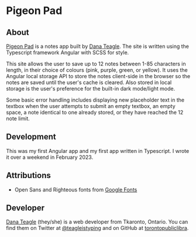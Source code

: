 # Pigeon Pad

## About

[Pigeon Pad](https://pigeon-pad.netlify.app) is a notes app built by [Dana Teagle](https://danateagle.com). The site is written using the Typescript framework Angular with SCSS for style.

This site allows the user to save up to 12 notes between 1-85 characters in length, in their choice of colours (pink, purple, green, or yellow). It uses the Angular local storage API to store the notes client-side in the browser so the notes are saved until the user's cache is cleared. Also stored in local storage is the user's preference for the built-in dark mode/light mode.

Some basic error handling includes displaying new placeholder text in the textbox when the user attempts to submit an empty textbox, an empty space, a note identical to one already stored, or they have reached the 12 note limit.

## Development

This was my first Angular app and my first app written in Typescript. I wrote it over a weekend in February 2023.

## Attributions

- Open Sans and Righteous fonts from [Google Fonts](https://fonts.google.com/)

## Developer

[Dana Teagle](https://danateagle.com) (they/she) is a web developer from Tkaronto, Ontario. You can find them on Twitter at [@teagleistyping](https://twitter.com/teagleistyping) and on GitHub at [torontopubliclibra](https://github.com/torontopubliclibra).